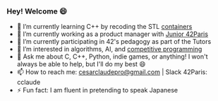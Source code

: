 ### Hey! Welcome 😄

- 🌱  I’m currently learning C++ by recoding the STL [containers](https://github.com/cclaude42/ft_containers)
- 🔭  I’m currently working as a product manager with [Junior 42Paris](https://paris.junior42.com/)
- 👯  I’m currently participating in 42's pedagogy as part of the Tutors
- 🤩  I’m interested in algorithms, AI, and [competitive programming](https://www.codingame.com/profile/18b80b5bcc2d8e99a5927a177258e2142234663)
- 💬  Ask me about C, C++, Python, indie games, or anything! I won't always be able to help, but I'll do my best 😄
- 📫  How to reach me: [cesarclaudepro@gmail.com](mailto:cesarclaudepro@gmail.com) | Slack 42Paris: cclaude
- ⚡ Fun fact: I am fluent in pretending to speak Japanese
